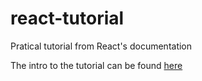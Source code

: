 # react-tutorial
Pratical tutorial from React's documentation

The intro to the tutorial can be found [here](https://reactjs.org/tutorial/tutorial.html)
